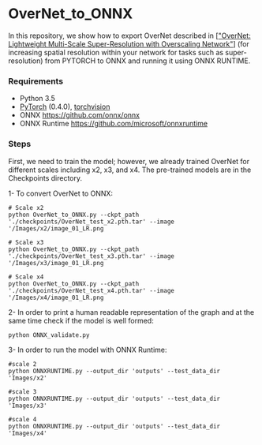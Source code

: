 # OverNet_to_ONNX
In this repository, we show how to export OverNet described in [["OverNet: Lightweight Multi-Scale Super-Resolution with Overscaling Network"](https://openaccess.thecvf.com/content/WACV2021/papers/Behjati_OverNet_Lightweight_Multi-Scale_Super-Resolution_With_Overscaling_Network_WACV_2021_paper.pdf)] (for increasing spatial resolution within your network for tasks such as super-resolution) from PYTORCH to ONNX and running it using ONNX RUNTIME. 

### Requirements
- Python 3.5
- [PyTorch](https://github.com/pytorch/pytorch) (0.4.0), [torchvision](https://github.com/pytorch/vision)
- ONNX <https://github.com/onnx/onnx>
- ONNX Runtime <https://github.com/microsoft/onnxruntime>

### Steps
First, we need to train the model; however, we already trained OverNet for different scales including x2, x3, and x4. The pre-trained models are in the Checkpoints directory. 

1- To convert OverNet to ONNX:
```
# Scale x2
python OverNet_to_ONNX.py --ckpt_path './checkpoints/OverNet_test_x2.pth.tar' --image '/Images/x2/image_01_LR.png

# Scale x3
python OverNet_to_ONNX.py --ckpt_path './checkpoints/OverNet_test_x3.pth.tar' --image '/Images/x3/image_01_LR.png

# Scale x4
python OverNet_to_ONNX.py --ckpt_path './checkpoints/OverNet_test_x4.pth.tar' --image '/Images/x4/image_01_LR.png
```
2- In order to print a human readable representation of the graph and at the same time check if the model is well formed:
```
python ONNX_validate.py 
```
3- In order to run the model with ONNX Runtime:
```
#scale 2
python ONNXRUNTIME.py --output_dir 'outputs' --test_data_dir 'Images/x2'

#scale 3
python ONNXRUNTIME.py --output_dir 'outputs' --test_data_dir 'Images/x3'

#scale 4
python ONNXRUNTIME.py --output_dir 'outputs' --test_data_dir 'Images/x4'
```
